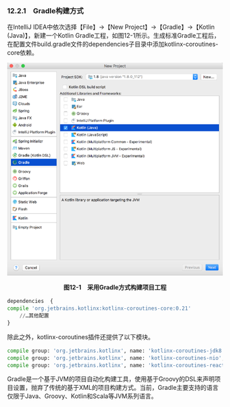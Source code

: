 ### 12.2.1　Gradle构建方式

在IntelliJ IDEA中依次选择【File】→【New Project】→【Gradle】→【Kotlin (Java)】，新建一个Kotlin Gradle工程，如图12-1所示。生成标准Gradle工程后，在配置文件build.gradle文件的dependencies子目录中添加kotlinx-coroutines-core依赖。

![47.png](../images/47.png)
<center class="my_markdown"><b class="my_markdown">图12-1　采用Gradle方式构建项目工程</b></center>

```python
dependencies  {
compile 'org.jetbrains.kotlinx:kotlinx-coroutines-core:0.21'
    //…其他配置
}
```

除此之外，kotlinx-coroutines插件还提供了以下模块。

```python
compile group: 'org.jetbrains.kotlinx', name: 'kotlinx-coroutines-jdk8', version: '0.21'
compile group: 'org.jetbrains.kotlinx', name: 'kotlinx-coroutines-nio', version: '0.21'
compile group: 'org.jetbrains.kotlinx', name: 'kotlinx-coroutines-reactive', version: ' 0.21'
```

Gradle是一个基于JVM的项目自动化构建工具，使用基于Groovy的DSL来声明项目设置，抛弃了传统的基于XML的项目构建方式。当前，Gradle主要支持的语言仅限于Java、Groovy、Kotlin和Scala等JVM系列语言。

